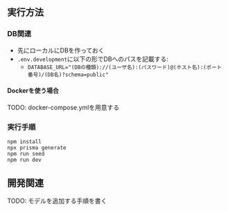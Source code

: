 ## 実行方法
### DB関連
- 先にローカルにDBを作っておく
- `.env.development`に以下の形でDBへのパスを記載する:
  - `DATABASE_URL="(DBの種類)://(ユーザ名):(パスワード)@(ホスト名):(ポート番号)/(DB名)?schema=public"`
#### Dockerを使う場合
TODO: docker-compose.ymlを用意する

### 実行手順
```
npm install
npx prisma generate
npm run seed
npm run dev
```

## 開発関連
TODO: モデルを追加する手順を書く



